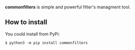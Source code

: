 **commonfilters** is simple and powerful filter's managment tool.

## How to install
You could install from PyPi:
```console
$ python3 -m pip install commonfilters
```
